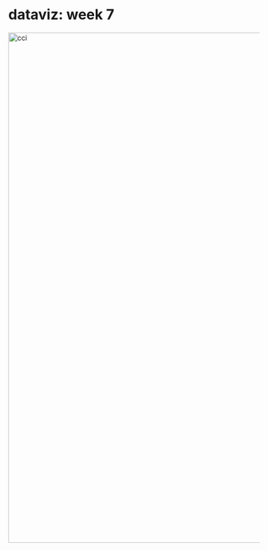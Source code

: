 # dataviz: week 7

<a data-flickr-embed="true" href="https://www.flickr.com/photos/200169402@N03/53558367728/in/dateposted-public/" title="cci"><img src="https://live.staticflickr.com/65535/53558367728_902fc1a878_b.jpg" width="724" height="1024" alt="cci"/></a>
